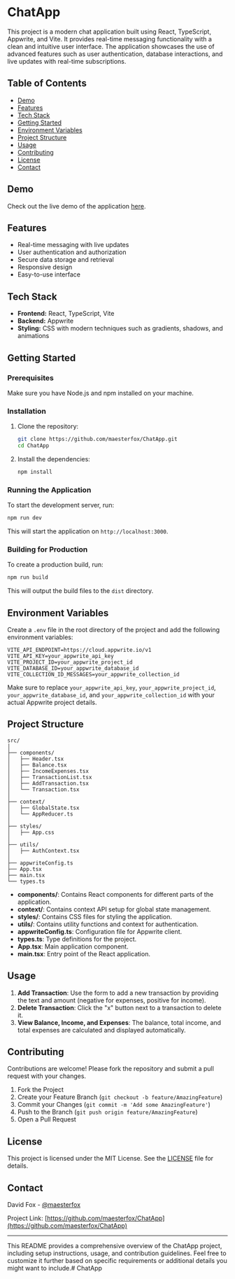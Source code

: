 # ChatApp

This project is a modern chat application built using React, TypeScript, Appwrite, and Vite. It provides real-time messaging functionality with a clean and intuitive user interface. The application showcases the use of advanced features such as user authentication, database interactions, and live updates with real-time subscriptions.

## Table of Contents
- [Demo](#demo)
- [Features](#features)
- [Tech Stack](#tech-stack)
- [Getting Started](#getting-started)
- [Environment Variables](#environment-variables)
- [Project Structure](#project-structure)
- [Usage](#usage)
- [Contributing](#contributing)
- [License](#license)
- [Contact](#contact)

## Demo
Check out the live demo of the application [here](#).

## Features
- Real-time messaging with live updates
- User authentication and authorization
- Secure data storage and retrieval
- Responsive design
- Easy-to-use interface

## Tech Stack
- **Frontend:** React, TypeScript, Vite
- **Backend:** Appwrite
- **Styling:** CSS with modern techniques such as gradients, shadows, and animations

## Getting Started

### Prerequisites
Make sure you have Node.js and npm installed on your machine.

### Installation
1. Clone the repository:
    ```bash
    git clone https://github.com/maesterfox/ChatApp.git
    cd ChatApp
    ```

2. Install the dependencies:
    ```bash
    npm install
    ```

### Running the Application
To start the development server, run:
```bash
npm run dev
```
This will start the application on `http://localhost:3000`.

### Building for Production
To create a production build, run:
```bash
npm run build
```
This will output the build files to the `dist` directory.

## Environment Variables
Create a `.env` file in the root directory of the project and add the following environment variables:

```plaintext
VITE_API_ENDPOINT=https://cloud.appwrite.io/v1
VITE_API_KEY=your_appwrite_api_key
VITE_PROJECT_ID=your_appwrite_project_id
VITE_DATABASE_ID=your_appwrite_database_id
VITE_COLLECTION_ID_MESSAGES=your_appwrite_collection_id
```

Make sure to replace `your_appwrite_api_key`, `your_appwrite_project_id`, `your_appwrite_database_id`, and `your_appwrite_collection_id` with your actual Appwrite project details.

## Project Structure
```
src/
│
├── components/
│   ├── Header.tsx
│   ├── Balance.tsx
│   ├── IncomeExpenses.tsx
│   ├── TransactionList.tsx
│   ├── AddTransaction.tsx
│   └── Transaction.tsx
│
├── context/
│   ├── GlobalState.tsx
│   └── AppReducer.ts
│
├── styles/
│   ├── App.css
│
├── utils/
│   ├── AuthContext.tsx
│
├── appwriteConfig.ts
├── App.tsx
├── main.tsx
└── types.ts
```

- **components/**: Contains React components for different parts of the application.
- **context/**: Contains context API setup for global state management.
- **styles/**: Contains CSS files for styling the application.
- **utils/**: Contains utility functions and context for authentication.
- **appwriteConfig.ts**: Configuration file for Appwrite client.
- **types.ts**: Type definitions for the project.
- **App.tsx**: Main application component.
- **main.tsx**: Entry point of the React application.

## Usage
1. **Add Transaction**: Use the form to add a new transaction by providing the text and amount (negative for expenses, positive for income).
2. **Delete Transaction**: Click the "x" button next to a transaction to delete it.
3. **View Balance, Income, and Expenses**: The balance, total income, and total expenses are calculated and displayed automatically.

## Contributing
Contributions are welcome! Please fork the repository and submit a pull request with your changes.

1. Fork the Project
2. Create your Feature Branch (`git checkout -b feature/AmazingFeature`)
3. Commit your Changes (`git commit -m 'Add some AmazingFeature'`)
4. Push to the Branch (`git push origin feature/AmazingFeature`)
5. Open a Pull Request

## License
This project is licensed under the MIT License. See the [LICENSE](LICENSE) file for details.

## Contact
David Fox - [@maesterfox](https://github.com/maesterfox)

Project Link: [https://github.com/maesterfox/ChatApp](https://github.com/maesterfox/ChatApp)

---

This README provides a comprehensive overview of the ChatApp project, including setup instructions, usage, and contribution guidelines. Feel free to customize it further based on specific requirements or additional details you might want to include.# ChatApp
